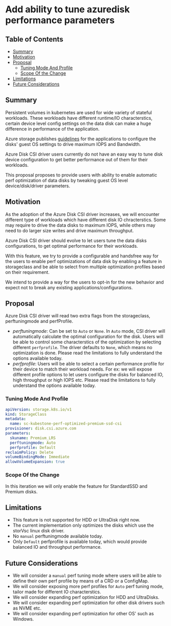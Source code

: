# Add ability to tune azuredisk performance parameters

## Table of Contents

<!-- toc -->
- [Summary](#summary)
- [Motivation](#motivation)
- [Proposal](#proposal)
  - [Tuning Mode And Profile](#tuning-mode-and-profile)
  - [Scope Of the Change](#scope-of-the-change)
- [Limitations](#limitations)
- [Future Considerations](#future-considerations)
<!-- /toc -->

## Summary

Persistent volumes in kubernetes are used for wide variety of stateful workloads.
These workloads have different runtime/IO characterstics, certain device level config settings
on the data disk can make a huge difference in performance of the application.

Azure storage publishes [guidelines](https://docs.microsoft.com/en-us/azure/virtual-machines/premium-storage-performance)
for the applications to configure the disks' guest OS settings to drive maximum IOPS and Bandwidth.

Azure Disk CSI driver users currently do not have an easy way to tune disk device configuration to
get better performance out of them for their workloads.

This proposal proposes to provide users with ability to enable automatic perf optimization of data
disks by tweaking guest OS level device/disk/driver parameters.

## Motivation

As the adoption of the Azure Disk CSI driver increases, we will encounter different type
of workloads which have different disk IO chracterstics. Some may require to drive the data
disks to maximum IOPS, while others may need to do larger size writes and drive maximum throughput.

Azure Disk CSI driver should evolve to let users tune the data disks configurations, to get optimal
performance for their workloads.

With this feature, we try to provide a configurable and handsfree way for the users to enable
perf optimizations of data disk by enabling a feature in storageclass and be able to select from
multiple optimization profiles based on their requirement.

We intend to provide a way for the users to opt-in for the new behavior and expect not to break
any existing applications/configurations.

## Proposal

Azure Disk CSI driver will read two extra flags from the storageclass, perftuningmode and perfProfile.

- *perftuningmode*: Can be set to `Auto` or `None`. In `Auto` mode, CSI driver will automatically
calculate the optimal configuration for the disk. Users will be able to control some characterstics of the
optimization by selecting different `perfprofile`. The driver defaults to `None`, which means no optimization
is done. Please read the limitations to fully understand the options available today.
- *perfprofile*: Users will be able to select a certain performance profile for their device to match their
workload needs. For ex: we will expose different profile options to let users configure the disks for balanced
IO, high throughput or high IOPS etc. Please read the limitations to fully understand the options available today.

### Tuning Mode And Profile

```yaml
apiVersion: storage.k8s.io/v1
kind: StorageClass
metadata:
  name: sc-kubestone-perf-optimized-premium-ssd-csi
provisioner: disk.csi.azure.com
parameters:
  skuname: Premium_LRS
  perftuningmode: Auto
  perfprofile: Default
reclaimPolicy: Delete
volumeBindingMode: Immediate
allowVolumeExpansion: true
```

### Scope Of the Change

In this iteration we will only enable the feature for StandardSSD and Premium disks.

## Limitations

- This feature is not supported for HDD or UltraDisk right now.
- The current implementation only optimizes the disks which use the storVsc linux disk driver.
- No `manual` perftuningmode available today.
- Only `Default` perfprofile is available today, which would provide balanced IO and throughput performance.

## Future Considerations

- We will consider a `manual` perf tuning mode where users will be able to define their own perf profile by means
of a CRD or a ConfigMap.
- We will consider exposing more perf profiles for `Auto` perf tuning mode, tailor made for different IO characterstics.
- We will consider expanding perf optimization for HDD and UltraDisks.
- We will consider expanding perf optimization for other disk drivers such as NVME etc.
- We will consider expanding perf optimization for other OS' such as Windows.
